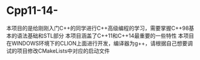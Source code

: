 # Cpp11-14-
本项目的是给刚刚入门C++的同学进行C++高级编程的学习，需要掌握C++98基本的语法基础和STL部分
本项目涵盖了C++11和C++14最重要的一些特性
本项目在WINDOWS环境下的CLION上面进行开发，编译器为g++，请根据自己想要调试的项目修改CMakeLists中对应的启动文件
